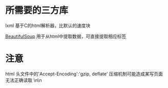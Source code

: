 # 所需要的三方库
lxml 基于C的html解析器，比默认的速度块  

[BeautifulSoup](https://www.crummy.com/software/BeautifulSoup/bs4/doc/index.zh.html) 用于从html中提取数据，可直接提取相应标签   



# 注意
html 头文件中的'Accept-Encoding':'gzip, deflate' 压缩机制可能造成某写页面无法正确读取 \n\n
